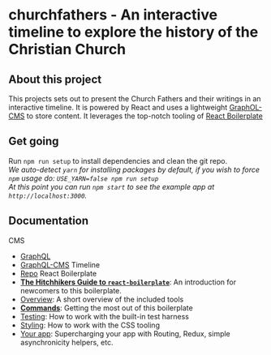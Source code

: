 # churchfathers - An interactive timeline to explore the history of the Christian Church

## About this project

This projects sets out to present the Church Fathers and their writings in an interactive timeline.
It is powered by React and uses a lightweight [GraphOL-CMS](https://github.com/sarkistlt/graphql-auto-generating-cms) to store content.
It leverages the top-notch tooling of [React Boilerplate](https://github.com/react-boilerplate/react-boilerplate.git)

## Get going

Run `npm run setup` to install dependencies and clean the git repo.<br />
*We auto-detect `yarn` for installing packages by default, if you wish to force `npm` usage do: `USE_YARN=false npm run setup`*<br />
*At this point you can run `npm start` to see the example app at `http://localhost:3000`.*


## Documentation
CMS
- [GraphQL](http://graphql.org/)
- [GraphQL-CMS](https://sarkistlt.gitbooks.io/graphql-cms/content/)
Timeline
- [Repo](https://github.com/NUKnightLab/TimelineJS3/)
React Boilerplate
- [**The Hitchhikers Guide to `react-boilerplate`**](https://github.com/react-boilerplate/react-boilerplate/blob/master/docs/general/introduction.md): An introduction for newcomers to this boilerplate.
- [Overview](https://github.com/react-boilerplate/react-boilerplate/blob/master/docs/general): A short overview of the included tools
- [**Commands**](https://github.com/react-boilerplate/react-boilerplate/blob/master/docs/general/commands.md): Getting the most out of this boilerplate
- [Testing](https://github.com/react-boilerplate/react-boilerplate/blob/master/docs/testing): How to work with the built-in test harness
- [Styling](https://github.com/react-boilerplate/react-boilerplate/blob/master/docs/css): How to work with the CSS tooling
- [Your app](https://github.com/react-boilerplate/react-boilerplate/blob/master/docs/js): Supercharging your app with Routing, Redux, simple
  asynchronicity helpers, etc.
